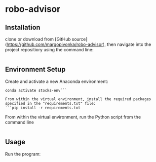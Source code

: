 # robo-advisor

## Installation
clone or download from [GitHub source] (https://github.com/margopivonka/robo-advisor), then navigate into the project repositiory using the command line:

```cd robo_adivsor
```


## Environment Setup
Create and activate a new Anaconda environment:
```conda create -n stocks-env python=3.7 #(first time only)
conda activate stocks-env```

From within the virtual environment, install the required packages specified in the "requirements.txt" file:
```pip install -r requirements.txt
```

From within the virtual environment, run the Python script from the command line
```python app/robo_advisor.py
```


## Usage
Run the program:
```python app/robo_advisor
```

